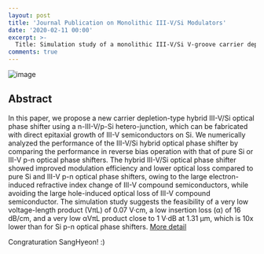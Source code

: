 ```yaml
---
layout: post
title: 'Journal Publication on Monolithic III-V/Si Modulators'
date: '2020-02-11 00:00'
excerpt: >-
  Title: Simulation study of a monolithic III-V/Si V-groove carrier depletion optical phase shifter
comments: true
---
```

![image](https://user-images.githubusercontent.com/32427749/74204281-e439b480-4cb5-11ea-9ce7-e64561a94392.png)

## Abstract
In this paper, we propose a new carrier depletion-type hybrid III-V/Si optical phase shifter using a n-III-V/p-Si hetero-junction, which can be fabricated with direct epitaxial growth of III-V semiconductors on Si. We numerically analyzed the performance of the III-V/Si hybrid optical phase shifter by comparing the performance in reverse bias operation with that of pure Si or III-V p-n optical phase shifters. The hybrid III-V/Si optical phase shifter showed improved modulation efficiency and lower optical loss compared to pure Si and III-V p-n optical phase shifters, owing to the large electron-induced refractive index change of III-V compound semiconductors, while avoiding the large hole-induced optical loss of III-V compound semiconductor. The simulation study suggests the feasibility of a very low voltage-length product (VπL) of 0.07 V·cm, a low insertion loss (α) of 16 dB/cm, and a very low αVπL product close to 1 V·dB at 1.31 μm, which is 10x lower than for Si p-n optical phase shifters.
[More detail](https://ieeexplore.ieee.org/xpl/articleDetails.jsp?arnumber=8984307)

Congraturation SangHyeon! :)